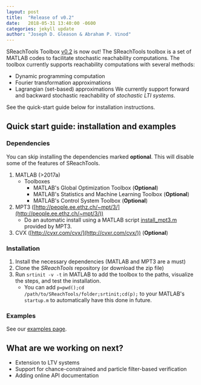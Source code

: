 ```yaml
---
layout: post
title:  "Release of v0.2"
date:   2018-05-31 13:40:00 -0600
categories: jekyll update
author: "Joseph D. Gleason & Abraham P. Vinod"
---
```


SReachTools Toolbox [v0.2](https://github.com/unm-hscl/SReachTools/tree/v0.2) is now out! The SReachTools toolbox is a set of MATLAB codes to facilitate stochastic reachability computations. The toolbox currently supports reachability computations with several methods:
* Dynamic programming computation
* Fourier transformation approximations
* Lagrangian (set-based) approximations
We currently support forward and backward stochastic reachability of *stochastic LTI systems*.

See the quick-start guide below for installation instructions.

## Quick start guide: installation and examples

### Dependencies

You can skip installing the dependencies marked **optional**.
This will disable some of the features of SReachTools.

1. MATLAB (>2017a)
    * Toolboxes
        * MATLAB's Global Optimization Toolbox (**Optional**)
        * MATLAB's Statistics and Machine Learning Toolbox (**Optional**)
        * MATLAB's Control System Toolbox (**Optional**)
1. MPT3 ([http://people.ee.ethz.ch/~mpt/3/](http://people.ee.ethz.ch/~mpt/3/))
    * Do an automatic install using a MATLAB script [install_mpt3.m](http://control.ee.ethz.ch/~mpt/3/Main/Installation?action=download&upname=install_mpt3.m) provided by MPT3.
1. CVX ([http://cvxr.com/cvx/](http://cvxr.com/cvx/)) (**Optional**)

### Installation

1. Install the necessary dependencies (MATLAB and MPT3 are a must)
1. Clone the *SReachTools* repository (or download the zip file)
1. Run `srtinit -v -t` in MATLAB to add the toolbox to the paths, visualize the steps, and test the installation.  
   - You can add `p=pwd();cd /path/to/SReachTools/folder;srtinit;cd(p);` to your MATLAB's `startup.m` to automatically have this done in future.

### Examples

See our [examples page](https://unm-hscl.github.io/SReachTools/examples/).

## What are we working on next?

- Extension to LTV systems
- Support for chance-constrained and particle filter-based verification
- Adding online API documentation
